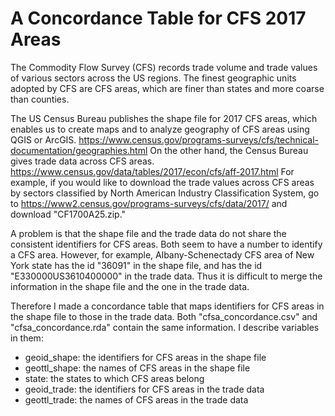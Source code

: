# A Concordance Table for CFS 2017 Areas
The Commodity Flow Survey (CFS) records trade volume and trade values of various sectors across the US regions. The finest geographic units adopted by CFS are CFS areas, which are finer than states and more coarse than counties.

The US Census Bureau publishes the shape file for 2017 CFS areas, which enables us to create maps and to analyze geography of CFS areas using QGIS or ArcGIS.
https://www.census.gov/programs-surveys/cfs/technical-documentation/geographies.html
On the other hand, the Census Bureau gives trade data across CFS areas.
https://www.census.gov/data/tables/2017/econ/cfs/aff-2017.html
For example, if you would like to download the trade values across CFS areas by sectors classified by North American Industry Classification System, go to
https://www2.census.gov/programs-surveys/cfs/data/2017/
and download "CF1700A25.zip."

A problem is that the shape file and the trade data do not share the consistent identifiers for CFS areas. Both seem to have a number to identify a CFS area. However, for example, Albany-Schenectady CFS area of New York state has the id "36091" in the shape file, and has the id "E330000US3610400000" in the trade data. Thus it is difficult to merge the information in the shape file and the one in the trade data.

Therefore I made a concordance table that maps identifiers for CFS areas in the shape file to those in the trade data. Both "cfsa_concordance.csv" and "cfsa_concordance.rda" contain the same information. I describe variables in them:
- geoid_shape: the identifiers for CFS areas in the shape file
- geottl_shape: the names of CFS areas in the shape file
- state: the states to which CFS areas belong
- geoid_trade: the identifiers for CFS areas in the trade data
- geottl_trade: the names of CFS areas in the trade data
